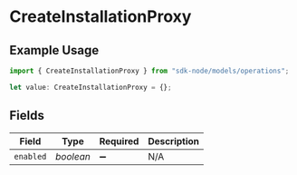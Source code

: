 # CreateInstallationProxy

## Example Usage

```typescript
import { CreateInstallationProxy } from "sdk-node/models/operations";

let value: CreateInstallationProxy = {};
```

## Fields

| Field              | Type               | Required           | Description        |
| ------------------ | ------------------ | ------------------ | ------------------ |
| `enabled`          | *boolean*          | :heavy_minus_sign: | N/A                |